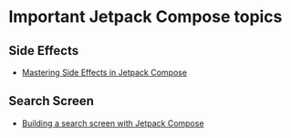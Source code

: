 # Important Jetpack Compose topics


## Side Effects
- [Mastering Side Effects in Jetpack Compose](https://proandroiddev.com/mastering-side-effects-in-jetpack-compose-b7ee46162c01)

## Search Screen
- [Building a search screen with Jetpack Compose](https://proandroiddev.com/jetpack-compose-search-screen-recommendations-7b5c8c119c0e)